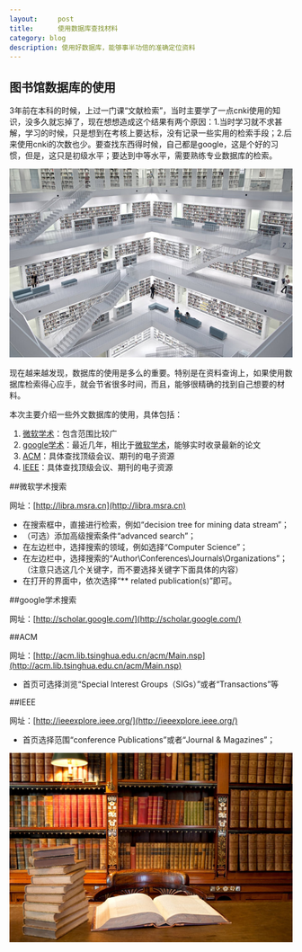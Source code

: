 ```yaml
---
layout:     post
title:      使用数据库查找材料
category: blog
description: 使用好数据库，能够事半功倍的准确定位资料
---
```


## 图书馆数据库的使用

3年前在本科的时候，上过一门课“文献检索”，当时主要学了一点cnki使用的知识，没多久就忘掉了，现在想想造成这个结果有两个原因：1.当时学习就不求甚解，学习的时候，只是想到在考核上要达标，没有记录一些实用的检索手段；2.后来使用cnki的次数也少。要查找东西得时候，自己都是google，这是个好的习惯，但是，这只是初级水平；要达到中等水平，需要熟练专业数据库的检索。

![lib-floor](/images/how-to-use-lib/lib-floor.jpg)

现在越来越发现，数据库的使用是多么的重要。特别是在资料查询上，如果使用数据库检索得心应手，就会节省很多时间，而且，能够很精确的找到自己想要的材料。

本次主要介绍一些外文数据库的使用，具体包括：

1. [微软学术]：包含范围比较广
2. [google学术]：最近几年，相比于[微软学术]，能够实时收录最新的论文
3. [ACM]：具体查找顶级会议、期刊的电子资源
4. [IEEE]：具体查找顶级会议、期刊的电子资源


##微软学术搜索

网址：[http://libra.msra.cn](http://libra.msra.cn)

* 在搜索框中，直接进行检索，例如“decision tree for mining data stream”；
* （可选）添加高级搜索条件“advanced search”；
* 在左边栏中，选择搜索的领域，例如选择“Computer Science”；
* 在左边栏中，选择搜索的“Author\Conferences\Journals\Organizations”；（注意只选这几个关键字，而不要选择关键字下面具体的内容）
* 在打开的界面中，依次选择“** related publication(s)”即可。

##google学术搜索

网址：[http://scholar.google.com/](http://scholar.google.com/)


##ACM

网址：[http://acm.lib.tsinghua.edu.cn/acm/Main.nsp](http://acm.lib.tsinghua.edu.cn/acm/Main.nsp)

* 首页可选择浏览“Special Interest Groups（SIGs）”或者“Transactions”等


##IEEE

网址：[http://ieeexplore.ieee.org/](http://ieeexplore.ieee.org/)

* 首页选择范围“conference Publications”或者“Journal & Magazines”；

![lib-book](/images/how-to-use-lib/lib-book.jpg)


[微软学术]: http://libra.msra.cn
[google学术]: http://scholar.google.com/
[ACM]: http://acm.lib.tsinghua.edu.cn/acm/Main.nsp
[IEEE]: http://ieeexplore.ieee.org/


